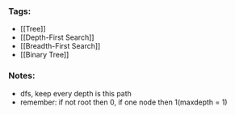 ### Tags:
- [[Tree]]
- [[Depth-First Search]]
- [[Breadth-First Search]]
- [[Binary Tree]]
### Notes:
- dfs, keep every depth is this path
- remember: if not root then 0, if one node then 1(maxdepth = 1)

